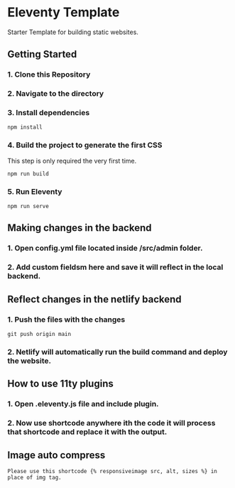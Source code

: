 # Eleventy Template

Starter Template for building static websites.

## Getting Started

### 1\. Clone this Repository

### 2\. Navigate to the directory

### 3\. Install dependencies

```
npm install
```

### 4\. Build the project to generate the first CSS

This step is only required the very first time.

```
npm run build
```

### 5\. Run Eleventy

```
npm run serve
```

## Making changes in the backend

### 1\. Open config.yml file located inside /src/admin folder.

### 2\. Add custom fieldsm here and save it will reflect in the local backend.

## Reflect changes in the netlify backend

### 1\. Push the files with the changes 

```
git push origin main
````

### 2\. Netlify will automatically run the build command and deploy the website. 

## How to use 11ty plugins

### 1\. Open .eleventy.js file and include plugin. 

### 2\. Now use shortcode anywhere ith the code it will process that shortcode and replace it with the output.

## Image auto compress

```
Please use this shortcode {% responsiveimage src, alt, sizes %} in place of img tag.
```

